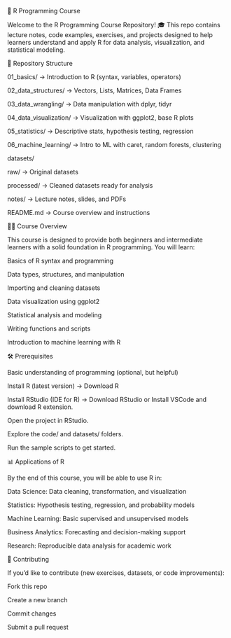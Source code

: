 📘 R Programming Course

Welcome to the R Programming Course Repository! 🎓
This repo contains lecture notes, code examples, exercises, and projects designed to help learners understand and apply R for data analysis, visualization, and statistical modeling.

📂 Repository Structure

01_basics/ → Introduction to R (syntax, variables, operators)

02_data_structures/ → Vectors, Lists, Matrices, Data Frames

03_data_wrangling/ → Data manipulation with dplyr, tidyr

04_data_visualization/ → Visualization with ggplot2, base R plots

05_statistics/ → Descriptive stats, hypothesis testing, regression

06_machine_learning/ → Intro to ML with caret, random forests, clustering

datasets/

raw/ → Original datasets

processed/ → Cleaned datasets ready for analysis

notes/ → Lecture notes, slides, and PDFs

README.md → Course overview and instructions

🧑‍🏫 Course Overview

This course is designed to provide both beginners and intermediate learners with a solid foundation in R programming. You will learn:

Basics of R syntax and programming

Data types, structures, and manipulation

Importing and cleaning datasets

Data visualization using ggplot2

Statistical analysis and modeling

Writing functions and scripts

Introduction to machine learning with R

🛠️ Prerequisites

Basic understanding of programming (optional, but helpful)

Install R (latest version) → Download R

Install RStudio (IDE for R) → Download RStudio or Install VSCode and download R extension. 

Open the project in RStudio.

Explore the code/ and datasets/ folders.

Run the sample scripts to get started.

📊 Applications of R

By the end of this course, you will be able to use R in:

Data Science: Data cleaning, transformation, and visualization

Statistics: Hypothesis testing, regression, and probability models

Machine Learning: Basic supervised and unsupervised models

Business Analytics: Forecasting and decision-making support

Research: Reproducible data analysis for academic work

🤝 Contributing

If you’d like to contribute (new exercises, datasets, or code improvements):

Fork this repo

Create a new branch

Commit changes

Submit a pull request
